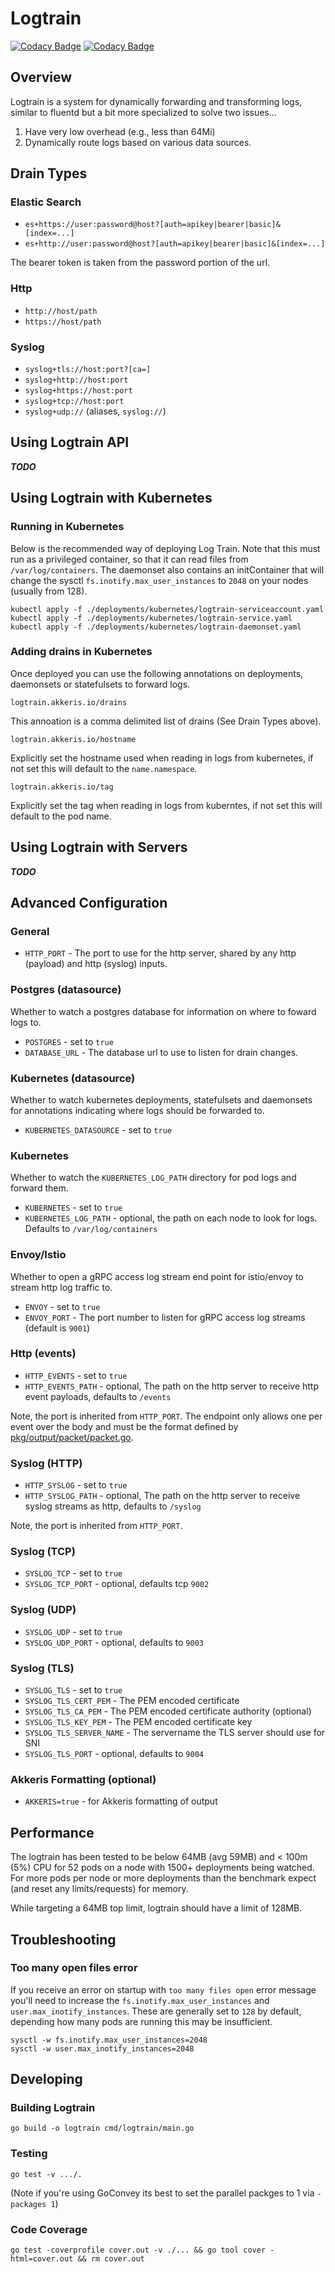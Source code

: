 # Logtrain

[![Codacy Badge](https://app.codacy.com/project/badge/Grade/28e234bd2afa4e0fac65da9944667aa8)](https://www.codacy.com/gh/akkeris/logtrain/dashboard?utm_source=github.com&amp;utm_medium=referral&amp;utm_content=akkeris/logtrain&amp;utm_campaign=Badge_Grade)
[![Codacy Badge](https://app.codacy.com/project/badge/Coverage/28e234bd2afa4e0fac65da9944667aa8)](https://www.codacy.com/gh/akkeris/logtrain/dashboard?utm_source=github.com&utm_medium=referral&utm_content=akkeris/logtrain&utm_campaign=Badge_Coverage)

## Overview

Logtrain is a system for dynamically forwarding and transforming logs, similar to fluentd but a bit more specialized to solve two issues...

 1. Have very low overhead (e.g., less than 64Mi)
 2. Dynamically route logs based on various data sources.

## Drain Types

### Elastic Search

  * `es+https://user:password@host?[auth=apikey|bearer|basic]&[index=...]` 
  * `es+http://user:password@host?[auth=apikey|bearer|basic]&[index=...]` 

The bearer token is taken from the password portion of the url. 

### Http

  * `http://host/path`
  * `https://host/path`

### Syslog

  * `syslog+tls://host:port?[ca=]`
  * `syslog+http://host:port`
  * `syslog+https://host:port`
  * `syslog+tcp://host:port`
  * `syslog+udp://` (aliases, `syslog://`)

## Using Logtrain API

***TODO***

## Using Logtrain with Kubernetes

### Running in Kubernetes

Below is the recommended way of deploying Log Train. Note that this must run as a privileged container,
so that it can read files from `/var/log/containers`. The daemonset also contains an initContainer that
will change the sysctl `fs.inotify.max_user_instances` to `2048` on your nodes (usually from 128).

```shell
kubectl apply -f ./deployments/kubernetes/logtrain-serviceaccount.yaml
kubectl apply -f ./deployments/kubernetes/logtrain-service.yaml
kubectl apply -f ./deployments/kubernetes/logtrain-daemonset.yaml
```

### Adding drains in Kubernetes

Once deployed you can use the following annotations on deployments, daemonsets or statefulsets to forward logs.

```shell
logtrain.akkeris.io/drains
```

This annoation is a comma delimited list of drains (See Drain Types above).

```shell
logtrain.akkeris.io/hostname
```

Explicitly set the hostname used when reading in logs from kubernetes, if not set this will default to the `name.namespace`.

```shell
logtrain.akkeris.io/tag
```

Explicitly set the tag when reading in logs from kuberntes, if not set this will default to the pod name.

## Using Logtrain with Servers

***TODO***

## Advanced Configuration

### General

  * `HTTP_PORT` - The port to use for the http server, shared by any http (payload) and http (syslog) inputs.

### Postgres (datasource)

Whether to watch a postgres database for information on where to foward logs to.

  * `POSTGRES` - set to `true`
  * `DATABASE_URL` - The database url to use to listen for drain changes.

### Kubernetes (datasource)

Whether to watch kubernetes deployments, statefulsets and daemonsets for annotations indicating
where logs should be forwarded to.

  * `KUBERNETES_DATASOURCE` - set to `true`

### Kubernetes

Whether to watch the `KUBERNETES_LOG_PATH` directory for pod logs and forward them.

  * `KUBERNETES` - set to `true`
  * `KUBERNETES_LOG_PATH` - optional, the path on each node to look for logs. Defaults to `/var/log/containers`

### Envoy/Istio

Whether to open a gRPC access log stream end point for istio/envoy to stream http log traffic to.

  * `ENVOY` - set to `true`
  * `ENVOY_PORT` - The port number to listen for gRPC access log streams (default is `9001`)

### Http (events)

  * `HTTP_EVENTS` - set to `true`
  * `HTTP_EVENTS_PATH` - optional, The path on the http server to receive http event payloads, defaults to `/events`

Note, the port is inherited from `HTTP_PORT`.  The endpoint only allows one per event over the body and must
be the format defined by [pkg/output/packet/packet.go](packet.go).

### Syslog (HTTP)

  * `HTTP_SYSLOG` - set to `true`
  * `HTTP_SYSLOG_PATH` - optional, The path on the http server to receive syslog streams as http, defaults to `/syslog`

Note, the port is inherited from `HTTP_PORT`.

###  Syslog (TCP)

  * `SYSLOG_TCP` - set to `true`
  * `SYSLOG_TCP_PORT` - optional, defaults tcp `9002`

### Syslog (UDP)

  * `SYSLOG_UDP` - set to `true`
  * `SYSLOG_UDP_PORT` - optional, defaults to `9003`

### Syslog (TLS)

  * `SYSLOG_TLS` - set to `true`
  * `SYSLOG_TLS_CERT_PEM` - The PEM encoded certificate 
  * `SYSLOG_TLS_CA_PEM` - The PEM encoded certificate authority (optional)
  * `SYSLOG_TLS_KEY_PEM` - The PEM encoded certificate key
  * `SYSLOG_TLS_SERVER_NAME` - The servername the TLS server should use for SNI
  * `SYSLOG_TLS_PORT` - optional, defaults to `9004`


### Akkeris Formatting (optional)

  * `AKKERIS=true` - for Akkeris formatting of output

## Performance

The logtrain has been tested to be below 64MB (avg 59MB) and < 100m (5%) 
CPU for 52 pods on a node with 1500+ deployments being watched. For more pods per node
or more deployments than the benchmark expect (and reset any limits/requests) for memory.

While targeting a 64MB top limit, logtrain should have a limit of 128MB.

## Troubleshooting

### Too many open files error

If you receive an error on startup with `too many files open` error message you'll need to increase
the `fs.inotify.max_user_instances` and `user.max_inotify_instances`. These are generally set to
`128` by default, depending how many pods are running this may be insufficient.

```shell
sysctl -w fs.inotify.max_user_instances=2048
sysctl -w user.max_inotify_instances=2048
```

## Developing

### Building Logtrain

```shell
go build -o logtrain cmd/logtrain/main.go
```

### Testing

```shell
go test -v .../.
```

(Note if you're using GoConvey its best to set the parallel packges to 1 via `-packages 1`)

### Code Coverage

```shell
go test -coverprofile cover.out -v ./... && go tool cover -html=cover.out && rm cover.out
```
